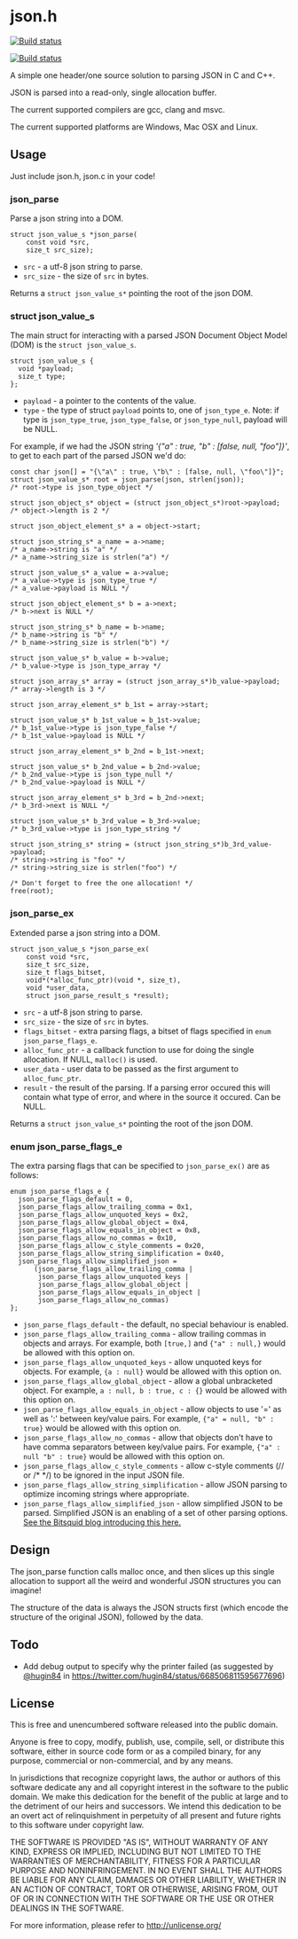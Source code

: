 # json.h #

[![Build status](https://ci.appveyor.com/api/projects/status/piell6hcrlwrcxp9?svg=true)](https://ci.appveyor.com/project/sheredom/json-h)

[![Build status](https://api.travis-ci.org/repositories/sheredom/json.h.svg)](https://travis-ci.org/sheredom/json.h)

A simple one header/one source solution to parsing JSON in C and C++.

JSON is parsed into a read-only, single allocation buffer.

The current supported compilers are gcc, clang and msvc.

The current supported platforms are Windows, Mac OSX and Linux.

## Usage ##

Just include json.h, json.c in your code!

### json_parse ###

Parse a json string into a DOM.

```
struct json_value_s *json_parse(
    const void *src,
    size_t src_size);
```

- `src` - a utf-8 json string to parse.
- `src_size` - the size of `src` in bytes.

Returns a `struct json_value_s*` pointing the root of the json DOM.

### struct json_value_s ###

The main struct for interacting with a parsed JSON Document Object Model (DOM) is the `struct json_value_s`.

```
struct json_value_s {
  void *payload;
  size_t type;
};
```

- `payload` - a pointer to the contents of the value.
- `type` - the type of struct `payload` points to, one of `json_type_e`. Note: if type is `json_type_true`, `json_type_false`, or `json_type_null`, payload will be NULL.

For example, if we had the JSON string *'{"a" : true, "b" : [false, null, "foo"]}'*, to get to each part of the parsed JSON we'd do:

```
const char json[] = "{\"a\" : true, \"b\" : [false, null, \"foo\"]}";
struct json_value_s* root = json_parse(json, strlen(json));
/* root->type is json_type_object */

struct json_object_s* object = (struct json_object_s*)root->payload;
/* object->length is 2 */

struct json_object_element_s* a = object->start;

struct json_string_s* a_name = a->name;
/* a_name->string is "a" */
/* a_name->string_size is strlen("a") */

struct json_value_s* a_value = a->value;
/* a_value->type is json_type_true */
/* a_value->payload is NULL */

struct json_object_element_s* b = a->next;
/* b->next is NULL */

struct json_string_s* b_name = b->name;
/* b_name->string is "b" */
/* b_name->string_size is strlen("b") */

struct json_value_s* b_value = b->value;
/* b_value->type is json_type_array */

struct json_array_s* array = (struct json_array_s*)b_value->payload;
/* array->length is 3 */

struct json_array_element_s* b_1st = array->start;

struct json_value_s* b_1st_value = b_1st->value;
/* b_1st_value->type is json_type_false */
/* b_1st_value->payload is NULL */

struct json_array_element_s* b_2nd = b_1st->next;

struct json_value_s* b_2nd_value = b_2nd->value;
/* b_2nd_value->type is json_type_null */
/* b_2nd_value->payload is NULL */

struct json_array_element_s* b_3rd = b_2nd->next;
/* b_3rd->next is NULL */

struct json_value_s* b_3rd_value = b_3rd->value;
/* b_3rd_value->type is json_type_string */

struct json_string_s* string = (struct json_string_s*)b_3rd_value->payload;
/* string->string is "foo" */
/* string->string_size is strlen("foo") */

/* Don't forget to free the one allocation! */
free(root);
```

### json_parse_ex ###

Extended parse a json string into a DOM.

```
struct json_value_s *json_parse_ex(
    const void *src,
    size_t src_size,
    size_t flags_bitset,
    void*(*alloc_func_ptr)(void *, size_t),
    void *user_data,
    struct json_parse_result_s *result);
```

- `src` - a utf-8 json string to parse.
- `src_size` - the size of `src` in bytes.
- `flags_bitset` - extra parsing flags, a bitset of flags specified in `enum json_parse_flags_e`.
- `alloc_func_ptr` - a callback function to use for doing the single allocation. If NULL, `malloc()` is used.
- `user_data` - user data to be passed as the first argument to `alloc_func_ptr`.
- `result` - the result of the parsing. If a parsing error occured this will contain what type of error, and where in the source it occured. Can be NULL.

Returns a `struct json_value_s*` pointing the root of the json DOM.

### enum json_parse_flags_e ###

The extra parsing flags that can be specified to `json_parse_ex()` are as follows:

```
enum json_parse_flags_e {
  json_parse_flags_default = 0,
  json_parse_flags_allow_trailing_comma = 0x1,
  json_parse_flags_allow_unquoted_keys = 0x2,
  json_parse_flags_allow_global_object = 0x4,
  json_parse_flags_allow_equals_in_object = 0x8,
  json_parse_flags_allow_no_commas = 0x10,
  json_parse_flags_allow_c_style_comments = 0x20,
  json_parse_flags_allow_string_simplification = 0x40,
  json_parse_flags_allow_simplified_json =
      (json_parse_flags_allow_trailing_comma |
       json_parse_flags_allow_unquoted_keys |
       json_parse_flags_allow_global_object |
       json_parse_flags_allow_equals_in_object |
       json_parse_flags_allow_no_commas)
};
```

- `json_parse_flags_default` - the default, no special behaviour is enabled.
- `json_parse_flags_allow_trailing_comma` - allow trailing commas in objects and arrays. For example, both `[true,]` and `{"a" : null,}` would be allowed with this option on.
- `json_parse_flags_allow_unquoted_keys` - allow unquoted keys for objects. For example, `{a : null}` would be allowed with this option on.
- `json_parse_flags_allow_global_object` - allow a global unbracketed object. For example, `a : null, b : true, c : {}` would be allowed with this option on.
- `json_parse_flags_allow_equals_in_object` - allow objects to use '=' as well as ':' between key/value pairs. For example, `{"a" = null, "b" : true}` would be allowed with this option on.
- `json_parse_flags_allow_no_commas` - allow that objects don't have to have comma separators between key/value pairs. For example, `{"a" : null "b" : true}` would be allowed with this option on.
- `json_parse_flags_allow_c_style_comments` - allow c-style comments (// or /* */) to be ignored in the input JSON file.
- `json_parse_flags_allow_string_simplification` - allow JSON parsing to optimize incoming strings where appropriate.
- `json_parse_flags_allow_simplified_json` - allow simplified JSON to be parsed. Simplified JSON is an enabling of a set of other parsing options. [See the Bitsquid blog introducing this here.](http://bitsquid.blogspot.com/2009/10/simplified-json-notation.html)

## Design ##

The json_parse function calls malloc once, and then slices up this single
allocation to support all the weird and wonderful JSON structures you can
imagine!

The structure of the data is always the JSON structs first (which encode the
structure of the original JSON), followed by the data.

## Todo ##

- Add debug output to specify why the printer failed (as suggested by [@hugin84](https://twitter.com/hugin84) in https://twitter.com/hugin84/status/668506811595677696)

## License ##

This is free and unencumbered software released into the public domain.

Anyone is free to copy, modify, publish, use, compile, sell, or
distribute this software, either in source code form or as a compiled
binary, for any purpose, commercial or non-commercial, and by any
means.

In jurisdictions that recognize copyright laws, the author or authors
of this software dedicate any and all copyright interest in the
software to the public domain. We make this dedication for the benefit
of the public at large and to the detriment of our heirs and
successors. We intend this dedication to be an overt act of
relinquishment in perpetuity of all present and future rights to this
software under copyright law.

THE SOFTWARE IS PROVIDED "AS IS", WITHOUT WARRANTY OF ANY KIND,
EXPRESS OR IMPLIED, INCLUDING BUT NOT LIMITED TO THE WARRANTIES OF
MERCHANTABILITY, FITNESS FOR A PARTICULAR PURPOSE AND NONINFRINGEMENT.
IN NO EVENT SHALL THE AUTHORS BE LIABLE FOR ANY CLAIM, DAMAGES OR
OTHER LIABILITY, WHETHER IN AN ACTION OF CONTRACT, TORT OR OTHERWISE,
ARISING FROM, OUT OF OR IN CONNECTION WITH THE SOFTWARE OR THE USE OR
OTHER DEALINGS IN THE SOFTWARE.

For more information, please refer to <http://unlicense.org/>
